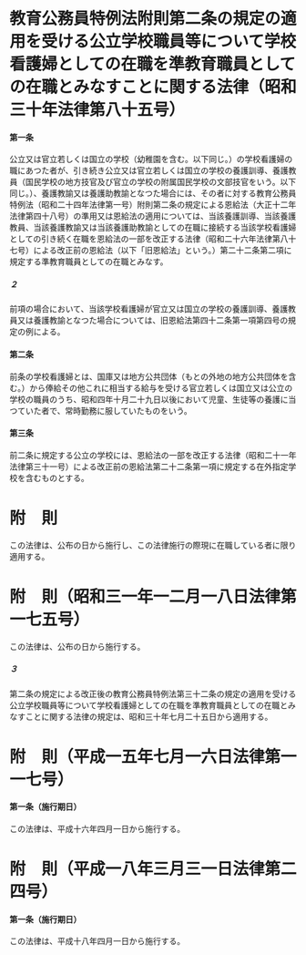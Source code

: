 # 教育公務員特例法附則第二条の規定の適用を受ける公立学校職員等について学校看護婦としての在職を準教育職員としての在職とみなすことに関する法律（昭和三十年法律第八十五号）
#### 第一条
公立又は官立若しくは国立の学校（幼稚園を含む。以下同じ。）の学校看護婦の職にあつた者が、引き続き公立又は官立若しくは国立の学校の養護訓導、養護教員（国民学校の地方技官及び官立の学校の附属国民学校の文部技官をいう。以下同じ。）、養護教諭又は養護助教諭となつた場合には、その者に対する教育公務員特例法（昭和二十四年法律第一号）附則第二条の規定による恩給法（大正十二年法律第四十八号）の準用又は恩給法の適用については、当該養護訓導、当該養護教員、当該養護教諭又は当該養護助教諭としての在職に接続する当該学校看護婦としての引き続く在職を恩給法の一部を改正する法律（昭和二十六年法律第八十七号）による改正前の恩給法（以下「旧恩給法」という。）第二十二条第二項に規定する準教育職員としての在職とみなす。
##### ２
前項の場合において、当該学校看護婦が官立又は国立の学校の養護訓導、養護教員又は養護教諭となつた場合については、旧恩給法第四十二条第一項第四号の規定の例による。
#### 第二条
前条の学校看護婦とは、国庫又は地方公共団体（もとの外地の地方公共団体を含む。）から俸給その他これに相当する給与を受ける官立若しくは国立又は公立の学校の職員のうち、昭和四年十月二十九日以後において児童、生徒等の養護に当つていた者で、常時勤務に服していたものをいう。
#### 第三条
前二条に規定する公立の学校には、恩給法の一部を改正する法律（昭和二十一年法律第三十一号）による改正前の恩給法第二十二条第一項に規定する在外指定学校を含むものとする。
# 附　則
この法律は、公布の日から施行し、この法律施行の際現に在職している者に限り適用する。
# 附　則（昭和三一年一二月一八日法律第一七五号）
この法律は、公布の日から施行する。
##### ３
第二条の規定による改正後の教育公務員特例法第三十二条の規定の適用を受ける公立学校職員等について学校看護婦としての在職を準教育職員としての在職とみなすことに関する法律の規定は、昭和三十年七月二十五日から適用する。
# 附　則（平成一五年七月一六日法律第一一七号）
#### 第一条（施行期日）
この法律は、平成十六年四月一日から施行する。
# 附　則（平成一八年三月三一日法律第二四号）
#### 第一条（施行期日）
この法律は、平成十八年四月一日から施行する。
